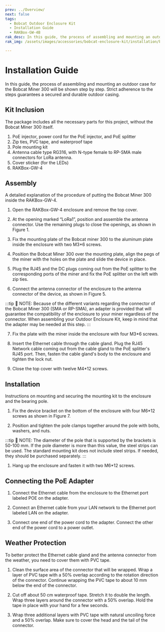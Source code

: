```yaml
---
prev: ../Overview/
next: false
tags:
  - Bobcat Outdoor Enclosure Kit
  - Installation Guide
  - RAKBox-GW-4B
rak_desc: In this guide, the process of assembling and mounting an outdoor case for the Bobcat Miner 300 will be shown step by step. Strict adherence to the steps guarantees a secured and durable outdoor casing.
rak_img: /assets/images/accessories/bobcat-enclosure-kit/installation/bobcat.png

---
```


# Installation Guide

In this guide, the process of assembling and mounting an outdoor case for the Bobcat Miner 300 will be shown step by step. Strict adherence to the steps guarantees a secured and durable outdoor casing.

## Kit Inclusion

The package includes all the necessary parts for this project, without the Bobcat Miner 300 itself.

1. PoE injector, power cord for the PoE injector, and PoE splitter
2. Zip ties, PVC tape, and waterproof tape
3. Pole mounting kit
4. Antenna cable type RG316, with N-type female to RP-SMA male connectors for LoRa antenna. 
5. Cover sticker (for the LEDs)
6. RAKBox-GW-4

## Assembly

A detailed explanation of the procedure of putting the Bobcat Miner 300 inside the RAKBox-GW-4.

1. Open the RAKBox-GW-4 enclosure and remove the top cover. 

2. At the opening marked “LoRa1”, position and assemble the antenna connector. Use the remaining plugs to close the openings, as shown in Figure 1. 

<rk-img
  src="/assets/images/accessories/bobcat-enclosure-kit/installation/1.positioning.png"
  width="50%"
  caption="Positioning of all the plugs"
/>


3. Fix the mounting plate of the Bobcat miner 300 to the aluminum plate inside the enclosure with two M3*6 screws.


<rk-img
  src="/assets/images/accessories/bobcat-enclosure-kit/installation/2.mounting-plate.png"
  width="50%"
  caption="Mounting plate inside the RAKBox-GW-4 enclosure"
/>

4. Position the Bobcat Miner 300 over the mounting plate, align the pegs of the miner with the holes on the plate and slide the device in place.

<rk-img
  src="/assets/images/accessories/bobcat-enclosure-kit/installation/3.securing-plate.png"
  width="50%"
  caption="Securing the miner to the plate"
/>

5. Plug the RJ45 and the DC plugs coming out from the PoE splitter to the corresponding ports of the miner and fix the PoE splitter on the left with zip ties.

<rk-img
  src="/assets/images/accessories/bobcat-enclosure-kit/installation/4.connecting-poe-splitter.png"
  width="50%"
  caption="Connecting the PoE splitter to the miner"
/>

6. Connect the antenna connector of the enclosure to the antenna connector of the device, as shown in Figure 5.

<rk-img
  src="/assets/images/accessories/bobcat-enclosure-kit/installation/5.connecting-antenna-connector.png"
  width="55%"
  caption="Connecting the antenna connector"
/>


:::tip 📝 NOTE:
Because of the different variants regarding the connector of the Bobcat Miner 300 (SMA or RP-SMA), an adapter is provided that will guarantee the compatibility of the enclosure to your miner regardless of the connector. When assembling your Outdoor Enclosure Kit, keep in mind that the adapter may be needed at this step.
:::


7. Fix the plate with the miner inside the enclosure with four M3*6 screws.

<rk-img
  src="/assets/images/accessories/bobcat-enclosure-kit/installation/6.fixing-miner.png"
  width="40%"
  caption="Fixing the miner inside the enclosure"
/>

8. Insert the Ethernet cable through the cable gland. Plug the RJ45 Network cable coming out from the cable gland to the PoE splitter's RJ45 port. Then, fasten the cable gland's body to the enclosure and tighten the lock nut.

<rk-img
  src="/assets/images/accessories/bobcat-enclosure-kit/installation/7.connecting-network-cable.png"
  width="40%"
  caption="Connecting the network cable"
/>

9. Close the top cover with twelve M4*12 screws. 


## Installation

Instructions on mounting and securing the mounting kit to the enclosure and the bearing pole.

1. Fix the device bracket on the bottom of the enclosure with four M6*12 screws as shown in Figure 7.

<rk-img
  src="/assets/images/accessories/bobcat-enclosure-kit/installation/8.fixing-the-bracket.png"
  width="50%"
  caption="Fixing the bracket to the enclosure"
/>

2. Position and tighten the pole clamps together around the pole with bolts, washers, and nuts.


<rk-img
  src="/assets/images/accessories/bobcat-enclosure-kit/installation/9.pole-clamps.png"
  width="60%"
  caption="Positioning and fastening the pole clamps"
/>

:::tip 📝 NOTE:
The diameter of the pole that is supported by the brackets is 50-100&nbsp;mm. If the pole diameter is more than this value, the steel strips can be used. The standard mounting kit does not include steel strips. If needed, they should be purchased separately.
:::


1. Hang up the enclosure and fasten it with two M6*12 screws.

<rk-img
  src="/assets/images/accessories/bobcat-enclosure-kit/installation/10.fixing-the-enclosure.png"
  width="50%"
  caption="Fixing the enclosure to the pole"
/>

## Connecting the PoE Adapter

1. Connect the Ethernet cable from the enclosure to the Ethernet port labeled POE on the adapter.

2. Connect an Ethernet cable from your LAN network to the Ethernet port labeled LAN on the adapter.

3. Connect one end of the power cord to the adapter. Connect the other end of the power cord to a power outlet.

<rk-img
  src="/assets/images/accessories/bobcat-enclosure-kit/installation/11.poe-adapter.png"
  width="45%"
  caption="PoE adapter"
/>

## Weather Protection

To better protect the Ethernet cable gland and the antenna connector from the weather, you need to cover them with PVC tape. 

1. Clean the surface area of the connector that will be wrapped. Wrap a layer of PVC tape with a 50% overlap according to the rotation direction of the connector. Continue wrapping the PVC tape to about 10&nbsp;mm below the end of the connector.


<rk-img
  src="/assets/images/accessories/bobcat-enclosure-kit/installation/12.wrapping.png"
  width="40%"
  caption="Wrapping with PVC tape"
/>

2. Cut off about 50&nbsp;cm waterproof tape. Stretch it to double the length. Wrap three layers around the connector with a 50% overlap. Hold the tape in place with your hand for a few seconds.

<rk-img
  src="/assets/images/accessories/bobcat-enclosure-kit/installation/13.waterproof-tape.png"
  width="40%"
  caption="Wrapping with waterproof tape"
/>

3. Wrap three additional layers with PVC tape with natural uncoiling force and a 50% overlap. Make sure to cover the head and the tail of the connector.

<rk-img
  src="/assets/images/accessories/bobcat-enclosure-kit/installation/14.pvc-wrapping.png"
  width="40%"
  caption="Final PVC wrapping"
/>